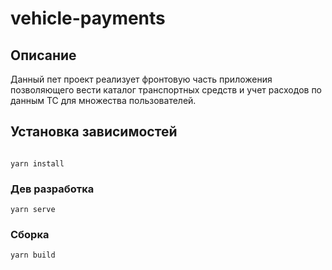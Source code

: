 # vehicle-payments

## Описание

Данный пет проект реализует фронтовую часть приложения позволяющего вести каталог транспортных средств и учет расходов по данным ТС для множества пользователей.

## Установка зависимостей

```

yarn install
```

### Дев разработка

```
yarn serve
```

### Сборка

```
yarn build
```
